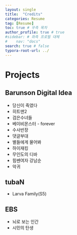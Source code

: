 ```yaml
---
layout: single
title:  "Credits"
categories: Resume
tag: [Resume]
toc: true # 우측 목차
author_profile: true # true
#sidebar: # 좌측 프로필 대체
#    nav: "docs"
search: true # false
typora-root-url: ../
---
```




# Projects

## Barunson Digital Idea

- 당신이 죽였다
- 히트맨2
- 검은수녀들
- 베이비몬스터 - forever
- 수사반장
- 댓글부대
- 별들에게 물어봐
- 하이재킹
- 무인도의 디바
- 힘쎈여자 강남순
- 악귀





## tubaN

- Larva Family(S5) 





## EBS

- 뇌로 보는 인간
- 시민의 탄생